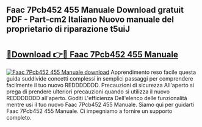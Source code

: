 ## Faac 7Pcb452 455 Manuale Download gratuit PDF - Part-cm2 Italiano Nuovo manuale del proprietario di riparazione t5uiJ

# <h2><a href="http://dfc7w1q.blite.top/?on=Faac+7Pcb452+455+Manuale">🔗Download 👉🔴 Faac 7Pcb452 455 Manuale</a></h2>

[![Faac 7Pcb452 455 Manuale download](https://i.imgur.com/lujVjoI.png)](http://dfc7w1q.blite.top/?on=Faac+7Pcb452+455+Manuale)
Apprendimento reso facile questa guida suddivide concetti complessi in semplici passaggi per comprendere facilmente il tuo nuovo REDDDDDDD. Precauzioni di sicurezza All'aperto si prega di prendere ulteriori precauzioni quando si utilizza il nuovo REDDDDDDD all'aperto. Goditi L'efficienza Dell'elenco delle funzionalità mentre usi il tuo nuovo Faac 7Pcb452 455 Manuale. Siamo qui per guidarti Faac 7Pcb452 455 Manuale. Ci impegniamo a fornire un supporto completo.
